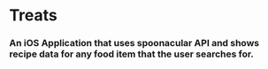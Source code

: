# Treats
### An iOS Application that uses spoonacular API and shows recipe data for any food item that the user searches for.
